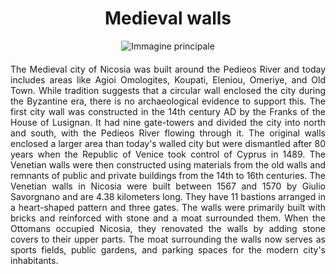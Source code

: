 <!-- Use the following commented lines to include monument coordinates and attributes (leave empty lines if the monument has no additional info)
35.169167 33.360556
Historical monument, Venetian walls, Old town, Public gardens, Parking spaces, Sports fields
Partially accessible, Kid-friendly
The old city walls
 -->

<h1 align="center">Medieval walls</h1>

<center>
  <img src="https://upload.wikimedia.org/wikipedia/commons/4/40/Venetian_walls_and_green_parks_Nicosia_Republic_of_Cyprus_Kypros.jpg" alt="Immagine principale">
</center>


<p align="justify" style="margin-top:20px;margin-bottom:20px;">
The Medieval city of Nicosia was built around the Pedieos River and today includes areas like Agioi Omologites, Koupati, Eleniou, Omeriye, and Old Town. While tradition suggests that a circular wall enclosed the city during the Byzantine era, there is no archaeological evidence to support this.
The first city wall was constructed in the 14th century AD by the Franks of the House of Lusignan. It had nine gate-towers and divided the city into north and south, with the Pedieos River flowing through it. The original walls enclosed a larger area than today's walled city but were dismantled after 80 years when the Republic of Venice took control of Cyprus in 1489. The Venetian walls were then constructed using materials from the old walls and remnants of public and private buildings from the 14th to 16th centuries.
The Venetian walls in Nicosia were built between 1567 and 1570 by Giulio Savorgnano and are 4.38 kilometers long. They have 11 bastions arranged in a heart-shaped pattern and three gates. The walls were primarily built with bricks and reinforced with stone and a moat surrounded them. When the Ottomans occupied Nicosia, they renovated the walls by adding stone covers to their upper parts.
The moat surrounding the walls now serves as sports fields, public gardens, and parking spaces for the modern city's inhabitants.
</p>

